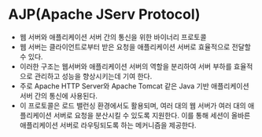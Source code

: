 # AJP(Apache JServ Protocol)
- 웹 서버와 애플리케이션 서버 간의 통신을 위한 바이너리 프로토콜
- 웹 서버는 클라이언트로부터 받은 요청을 애플리케이션 서버로 효율적으로 전달할 수 있다.
- 이러한 구조는 웹서버와 애플리케이션 서버의 역할을 분리하여 서버 부하를 효율적으로 관리하고 성능을 향상시키는데 기여 한다.
- 주로 Apache HTTP Server와 Apache Tomcat 같은 Java 기반 애플리케이션 서버 간의 통신에 사용된다.
- 이 프로토콜은 로드 밸런싱 환경에서도 활용되며, 여러 대의 웹 서버가 여러 대의 애플리케이션 서버로 요청을 분산시킬 수 있도록 지원한다. 이를 통해 세션이 올바른 애플리케이션 서버로 라우팅되도록 하는 메커니즘을 제공한다.